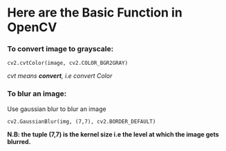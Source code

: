 # Here are the Basic Function in OpenCV

### To convert image to grayscale:
```
cv2.cvtColor(image, cv2.COLOR_BGR2GRAY)
```
*cvt means **convert**, i.e convert Color*

### To blur an image:
Use gaussian blur to blur an image
```
cv2.GaussianBlur(img, (7,7), cv2.BORDER_DEFAULT)
```
**N.B: the tuple (7,7) is the kernel size i.e the level at which the image gets blurred.**
